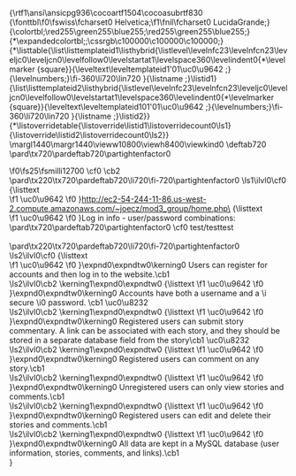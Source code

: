 {\rtf1\ansi\ansicpg936\cocoartf1504\cocoasubrtf830
{\fonttbl\f0\fswiss\fcharset0 Helvetica;\f1\fnil\fcharset0 LucidaGrande;}
{\colortbl;\red255\green255\blue255;\red255\green255\blue255;}
{\*\expandedcolortbl;;\cssrgb\c100000\c100000\c100000;}
{\*\listtable{\list\listtemplateid1\listhybrid{\listlevel\levelnfc23\levelnfcn23\leveljc0\leveljcn0\levelfollow0\levelstartat1\levelspace360\levelindent0{\*\levelmarker \{square\}}{\leveltext\leveltemplateid1\'01\uc0\u9642 ;}{\levelnumbers;}\fi-360\li720\lin720 }{\listname ;}\listid1}
{\list\listtemplateid2\listhybrid{\listlevel\levelnfc23\levelnfcn23\leveljc0\leveljcn0\levelfollow0\levelstartat1\levelspace360\levelindent0{\*\levelmarker \{square\}}{\leveltext\leveltemplateid101\'01\uc0\u9642 ;}{\levelnumbers;}\fi-360\li720\lin720 }{\listname ;}\listid2}}
{\*\listoverridetable{\listoverride\listid1\listoverridecount0\ls1}{\listoverride\listid2\listoverridecount0\ls2}}
\margl1440\margr1440\vieww10800\viewh8400\viewkind0
\deftab720
\pard\tx720\pardeftab720\partightenfactor0

\f0\fs25\fsmilli12700 \cf0 \cb2 \
\pard\tx220\tx720\pardeftab720\li720\fi-720\partightenfactor0
\ls1\ilvl0\cf0 {\listtext	
\f1 \uc0\u9642 
\f0 	}http://ec2-54-244-11-86.us-west-2.compute.amazonaws.com/~joecz/mod3_group/home.php\
{\listtext	
\f1 \uc0\u9642 
\f0 	}Log in info - user/password combinations:\
\pard\tx720\pardeftab720\partightenfactor0
\cf0 		test/testtest\
\
\pard\tx220\tx720\pardeftab720\li720\fi-720\partightenfactor0
\ls2\ilvl0\cf0 {\listtext	
\f1 \uc0\u9642 
\f0 	}\expnd0\expndtw0\kerning0
Users can register for accounts and then log in to the website.\cb1 \
\ls2\ilvl0\cb2 \kerning1\expnd0\expndtw0 {\listtext	
\f1 \uc0\u9642 
\f0 	}\expnd0\expndtw0\kerning0
Accounts have both a username and a 
\i secure
\i0  password. \cb1 \uc0\u8232 \
\ls2\ilvl0\cb2 \kerning1\expnd0\expndtw0 {\listtext	
\f1 \uc0\u9642 
\f0 	}\expnd0\expndtw0\kerning0
Registered users can submit story commentary. A link can be associated with each story, and they should be stored in a separate database field from the story\cb1 \uc0\u8232 \
\ls2\ilvl0\cb2 \kerning1\expnd0\expndtw0 {\listtext	
\f1 \uc0\u9642 
\f0 	}\expnd0\expndtw0\kerning0
Registered users can comment on any story.\cb1 \
\ls2\ilvl0\cb2 \kerning1\expnd0\expndtw0 {\listtext	
\f1 \uc0\u9642 
\f0 	}\expnd0\expndtw0\kerning0
Unregistered users can only view stories and comments.\cb1 \
\ls2\ilvl0\cb2 \kerning1\expnd0\expndtw0 {\listtext	
\f1 \uc0\u9642 
\f0 	}\expnd0\expndtw0\kerning0
Registered users can edit and delete their stories and comments.\cb1 \
\ls2\ilvl0\cb2 \kerning1\expnd0\expndtw0 {\listtext	
\f1 \uc0\u9642 
\f0 	}\expnd0\expndtw0\kerning0
All data are kept in a MySQL database (user information, stories, comments, and links).\cb1 \
}